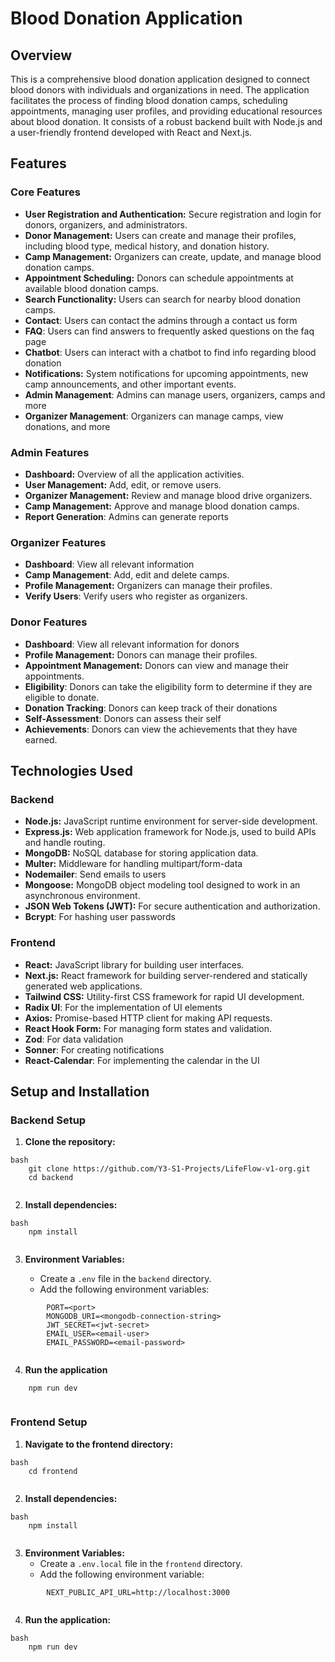 # Blood Donation Application

## Overview

This is a comprehensive blood donation application designed to connect blood donors with individuals and organizations in need. The application facilitates the process of finding blood donation camps, scheduling appointments, managing user profiles, and providing educational resources about blood donation. It consists of a robust backend built with Node.js and a user-friendly frontend developed with React and Next.js.

## Features

### Core Features

-   **User Registration and Authentication:** Secure registration and login for donors, organizers, and administrators.
-   **Donor Management:** Users can create and manage their profiles, including blood type, medical history, and donation history.
-   **Camp Management:** Organizers can create, update, and manage blood donation camps.
-   **Appointment Scheduling:** Donors can schedule appointments at available blood donation camps.
-   **Search Functionality:** Users can search for nearby blood donation camps.
- **Contact**: Users can contact the admins through a contact us form
- **FAQ**: Users can find answers to frequently asked questions on the faq page
- **Chatbot**: Users can interact with a chatbot to find info regarding blood donation
-   **Notifications:** System notifications for upcoming appointments, new camp announcements, and other important events.
- **Admin Management**: Admins can manage users, organizers, camps and more
- **Organizer Management**: Organizers can manage camps, view donations, and more

### Admin Features

-   **Dashboard:** Overview of all the application activities.
-   **User Management:** Add, edit, or remove users.
-   **Organizer Management:** Review and manage blood drive organizers.
-   **Camp Management:** Approve and manage blood donation camps.
- **Report Generation**: Admins can generate reports

### Organizer Features

- **Dashboard**: View all relevant information
- **Camp Management**: Add, edit and delete camps.
-   **Profile Management:** Organizers can manage their profiles.
-   **Verify Users**: Verify users who register as organizers.

### Donor Features

- **Dashboard**: View all relevant information for donors
-   **Profile Management:** Donors can manage their profiles.
-   **Appointment Management:** Donors can view and manage their appointments.
- **Eligibility**: Donors can take the eligibility form to determine if they are eligible to donate.
- **Donation Tracking**: Donors can keep track of their donations
- **Self-Assessment**: Donors can assess their self
- **Achievements**: Donors can view the achievements that they have earned.

## Technologies Used

### Backend

-   **Node.js:** JavaScript runtime environment for server-side development.
-   **Express.js:** Web application framework for Node.js, used to build APIs and handle routing.
-   **MongoDB:** NoSQL database for storing application data.
- **Multer:** Middleware for handling multipart/form-data
- **Nodemailer**: Send emails to users
-   **Mongoose:** MongoDB object modeling tool designed to work in an asynchronous environment.
-   **JSON Web Tokens (JWT):** For secure authentication and authorization.
- **Bcrypt**: For hashing user passwords

### Frontend

-   **React:** JavaScript library for building user interfaces.
-   **Next.js:** React framework for building server-rendered and statically generated web applications.
-   **Tailwind CSS:** Utility-first CSS framework for rapid UI development.
- **Radix UI**: For the implementation of UI elements
-   **Axios:** Promise-based HTTP client for making API requests.
-   **React Hook Form:** For managing form states and validation.
- **Zod**: For data validation
- **Sonner**: For creating notifications
- **React-Calendar**: For implementing the calendar in the UI

## Setup and Installation

### Backend Setup

1.  **Clone the repository:**
```
bash
    git clone https://github.com/Y3-S1-Projects/LifeFlow-v1-org.git
    cd backend
    
```
2.  **Install dependencies:**
```
bash
    npm install
    
```
3.  **Environment Variables:**

    -   Create a `.env` file in the `backend` directory.
    -   Add the following environment variables:
```
        PORT=<port>
        MONGODB_URI=<mongodb-connection-string>
        JWT_SECRET=<jwt-secret>
        EMAIL_USER=<email-user>
        EMAIL_PASSWORD=<email-password>
        
```
4. **Run the application**
```
    npm run dev
    
```
### Frontend Setup

1.  **Navigate to the frontend directory:**
```
bash
    cd frontend
    
```
2.  **Install dependencies:**
```
bash
    npm install
    
```
3.  **Environment Variables:**
    -   Create a `.env.local` file in the `frontend` directory.
    - Add the following environment variable:
```
        NEXT_PUBLIC_API_URL=http://localhost:3000
    
```
4.  **Run the application:**
```
bash
    npm run dev
    
```

